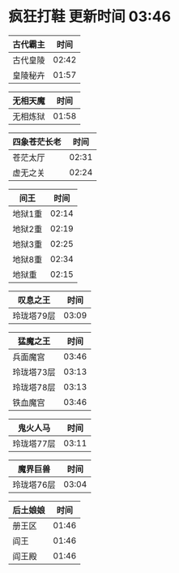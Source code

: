 # 疯狂打鞋 更新时间 03:46

| 古代霸主   | 时间    |
|--------|-------|
| 古代皇陵 | 02:42 |
| 皇陵秘卉 | 01:57 |

| 无相天魔   | 时间    |
|--------|-------|
| 无相炼狱 | 01:58 |

| 四象苍茫长老   | 时间    |
|--------|-------|
| 苍茫太厅 | 02:31 |
| 虚无之关 | 02:24 |

| 间王   | 时间    |
|--------|-------|
| 地狱1重 | 02:14 |
| 地狱2重 | 02:19 |
| 地狱3重 | 02:25 |
| 地狱8重 | 02:34 |
| 地狱重 | 02:15 |

| 叹息之王   | 时间    |
|--------|-------|
| 玲珑塔79层 | 03:09 |

| 猛魔之王   | 时间    |
|--------|-------|
| 兵面魔宫 | 03:46 |
| 玲珑塔73层 | 03:13 |
| 玲珑塔78层 | 03:13 |
| 铁血魔宫 | 03:46 |

| 鬼火人马   | 时间    |
|--------|-------|
| 玲珑塔77层 | 03:11 |

| 魔界巨兽   | 时间    |
|--------|-------|
| 玲珑塔76层 | 03:04 |

| 后土娘娘   | 时间    |
|--------|-------|
| 册王区 | 01:46 |
| 阎王 | 01:46 |
| 阎王殿 | 01:46 |